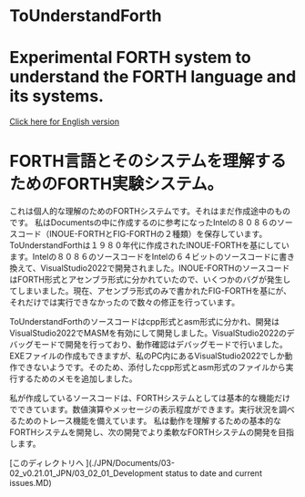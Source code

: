 # ToUnderstandForth  
# Experimental FORTH system to understand the FORTH language and its systems.  
[ Click here for English version](README_ENG.md)   
  
# FORTH言語とそのシステムを理解するためのFORTH実験システム。  
これは個人的な理解のためのFORTHシステムです。それはまだ作成途中のものです。
私はDocumentsの中に作成するのに参考になったIntelの８０８６のソースコード（INOUE-FORTHとFIG-FORTHの２種類）を保存しています。ToUnderstandForthは１９８０年代に作成されたINOUE-FORTHを基にしています。Intelの８０８６のソースコードをIntelの６４ビットのソースコードに書き換えて、VisualStudio2022で開発されました。INOUE-FORTHのソースコードはFORTH形式とアセンブラ形式に分かれていたので、いくつかのバグが発生してしまいました。現在、アセンブラ形式のみで書かれたFIG-FORTHを基にが、それだけでは実行できなかったので数々の修正を行っています。

ToUnderstandForthのソースコードはcpp形式とasm形式に分かれ、開発はVisualStudio2022でMASMを有効にして開発しました。VisualStudio2022のデバッグモードで開発を行っており、動作確認はデバッグモードで行いました。EXEファイルの作成もできますが、私のPC内にあるVisualStudio2022でしか動作できないようです。そのため、添付したcpp形式とasm形式のファイルから実行するためのメモを追加しました。

私が作成しているソースコードは、FORTHシステムとしては基本的な機能だけでできています。数値演算やメッセージの表示程度ができます。実行状況を調べるためのトレース機能を備えています。
私は動作を理解するための基本的なFORTHシステムを開発し、次の開発でより柔軟なFORTHシステムの開発を目指します。  

[このディレクトリへ ](./JPN/Documents/03-02_v0.21.01_JPN/03_02_01_Development status to date and current issues.MD)      
